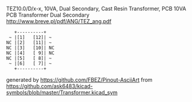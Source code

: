TEZ10.0/D/x-x, 10VA, Dual Secondary, Cast Resin Transformer, PCB
10VA PCB Transformer Dual Secondary
http://www.breve.pl/pdf/ANG/TEZ_ang.pdf


	   +----------+
	 ~ |[1]   [12]| ~
	NC |[2]   [11]| ~
	NC |[3]   [10]| NC
	NC |[4]   [ 9]| NC
	NC |[5]   [ 8]| ~
	 ~ |[6]   [ 7]| ~
	   +----------+


generated by https://github.com/FBEZ/Pinout-AsciiArt from https://github.com/ask6483/kicad-symbols/blob/master/Transformer.kicad_sym